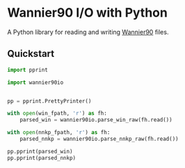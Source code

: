 # Wannier90 I/O with Python

A Python library for reading and writing [Wannier90][w90] files.

## Quickstart

<!--
```python
win_fpath = "./tests/fixtures/wannier90-3.1.0/examples/example01/wannier.win"
nnkp_fpath = "./tests/fixtures/wannier90-3.1.0/examples/example01/wannier.nnkp"
```
-->

<!--pytest-codeblocks:cont-->
```python
import pprint

import wannier90io


pp = pprint.PrettyPrinter()

with open(win_fpath, 'r') as fh:
    parsed_win = wannier90io.parse_win_raw(fh.read())

with open(nnkp_fpath, 'r') as fh:
    parsed_nnkp = wannier90io.parse_nnkp_raw(fh.read())

pp.pprint(parsed_win)
pp.pprint(parsed_nnkp)
```

[w90]: http://wannier.org
